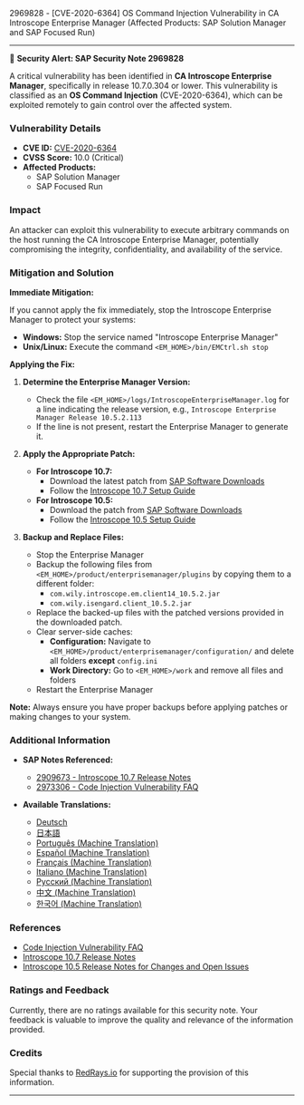2969828 - [CVE-2020-6364] OS Command Injection Vulnerability in CA Introscope Enterprise Manager (Affected Products: SAP Solution Manager and SAP Focused Run)

---

🚨 **Security Alert: SAP Security Note 2969828**

A critical vulnerability has been identified in **CA Introscope Enterprise Manager**, specifically in release 10.7.0.304 or lower. This vulnerability is classified as an **OS Command Injection** (CVE-2020-6364), which can be exploited remotely to gain control over the affected system.

### **Vulnerability Details**

- **CVE ID:** [CVE-2020-6364](https://cve.mitre.org/cgi-bin/cvename.cgi?name=CVE-2020-6364)
- **CVSS Score:** 10.0 (Critical)
- **Affected Products:**
  - SAP Solution Manager
  - SAP Focused Run

### **Impact**

An attacker can exploit this vulnerability to execute arbitrary commands on the host running the CA Introscope Enterprise Manager, potentially compromising the integrity, confidentiality, and availability of the service.

### **Mitigation and Solution**

**Immediate Mitigation:**

If you cannot apply the fix immediately, stop the Introscope Enterprise Manager to protect your systems:

- **Windows:** Stop the service named "Introscope Enterprise Manager"
- **Unix/Linux:** Execute the command `<EM_HOME>/bin/EMCtrl.sh stop`

**Applying the Fix:**

1. **Determine the Enterprise Manager Version:**
   - Check the file `<EM_HOME>/logs/IntroscopeEnterpriseManager.log` for a line indicating the release version, e.g., `Introscope Enterprise Manager Release 10.5.2.113`
   - If the line is not present, restart the Enterprise Manager to generate it.

2. **Apply the Appropriate Patch:**
   - **For Introscope 10.7:**
     - Download the latest patch from [SAP Software Downloads](https://me.sap.com/softwaredownloads)
     - Follow the [Introscope 10.7 Setup Guide](https://help.sap.com/doc/8fb326bd336f411db0e201b146ee4b3b/1.0/en-US/SAPEndUserInstructions107.pdf)
   - **For Introscope 10.5:**
     - Download the patch from [SAP Software Downloads](https://me.sap.com/softwaredownloads)
     - Follow the [Introscope 10.5 Setup Guide](https://help.sap.com/doc/fda5f565e02e4bb9b5121430f54b3d56/7.2/en-US/Setup_Guide_Introscope_105E.pdf)

3. **Backup and Replace Files:**
   - Stop the Enterprise Manager
   - Backup the following files from `<EM_HOME>/product/enterprisemanager/plugins` by copying them to a different folder:
     - `com.wily.introscope.em.client14_10.5.2.jar`
     - `com.wily.isengard.client_10.5.2.jar`
   - Replace the backed-up files with the patched versions provided in the downloaded patch.
   - Clear server-side caches:
     - **Configuration:** Navigate to `<EM_HOME>/product/enterprisemanager/configuration/` and delete all folders **except** `config.ini`
     - **Work Directory:** Go to `<EM_HOME>/work` and remove all files and folders
   - Restart the Enterprise Manager

**Note:** Always ensure you have proper backups before applying patches or making changes to your system.

### **Additional Information**

- **SAP Notes Referenced:**
  - [2909673 - Introscope 10.7 Release Notes](https://me.sap.com/notes/2909673)
  - [2973306 - Code Injection Vulnerability FAQ](https://me.sap.com/notes/2973306)

- **Available Translations:**
  - [Deutsch](https://me.sap.com/notes/0002969828/D)
  - [日本語](https://me.sap.com/notes/0002969828/J)
  - [Português (Machine Translation)](https://me.sap.com/notes/0002969828/P)
  - [Español (Machine Translation)](https://me.sap.com/notes/0002969828/S)
  - [Français (Machine Translation)](https://me.sap.com/notes/0002969828/F)
  - [Italiano (Machine Translation)](https://me.sap.com/notes/0002969828/I)
  - [Русский (Machine Translation)](https://me.sap.com/notes/0002969828/R)
  - [中文 (Machine Translation)](https://me.sap.com/notes/0002969828/1)
  - [한국어 (Machine Translation)](https://me.sap.com/notes/0002969828/3)

### **References**

- [Code Injection Vulnerability FAQ](https://me.sap.com/notes/2973306)
- [Introscope 10.7 Release Notes](https://me.sap.com/notes/2909673)
- [Introscope 10.5 Release Notes for Changes and Open Issues](https://me.sap.com/notes/2534316)

### **Ratings and Feedback**

Currently, there are no ratings available for this security note. Your feedback is valuable to improve the quality and relevance of the information provided.

### **Credits**

Special thanks to [RedRays.io](https://redrays.io) for supporting the provision of this information.

---